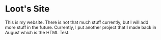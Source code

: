 # Loot's Site
 This is my website. There is not that much stuff currently, but I will add more stuff in the future. Currently, I put another project that I made back in August which is the HTML Test.